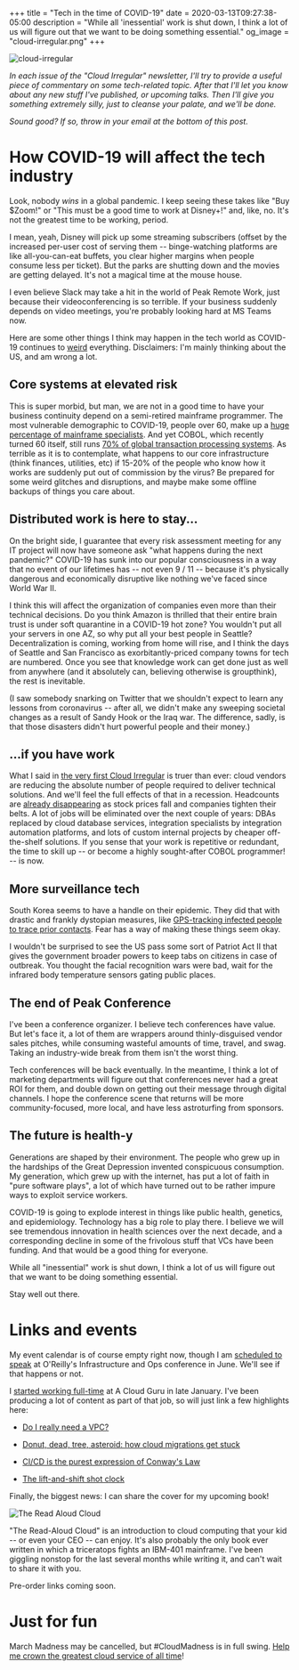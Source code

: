 +++
title = "Tech in the time of COVID-19"
date = 2020-03-13T09:27:38-05:00
description = "While all 'inessential' work is shut down, I think a lot of us will figure out that we want to be doing something essential."
og_image = "cloud-irregular.png"
+++

<img class="alignnone size-full wp-image-2812" src="/images/cloud-irregular.png" alt="cloud-irregular" />

*In each issue of the "Cloud Irregular" newsletter, I'll try to provide a useful piece of commentary on some tech-related topic. After that I'll let you know about any new stuff I've published, or upcoming talks. Then I'll give you something extremely silly, just to cleanse your palate, and we'll be done.* 

*Sound good? If so, throw in your email at the bottom of this post.*

# How COVID-19 will affect the tech industry

Look, nobody *wins* in a global pandemic. I keep seeing these takes like "Buy $Zoom!" or "This must be a good time to work at Disney+!" and, like, no. It's not the greatest time to be working, period.

I mean, yeah, Disney will pick up some streaming subscribers (offset by the increased per-user cost of serving them -- binge-watching platforms are like all-you-can-eat buffets, you clear higher margins when people consume less per ticket). But the parks are shutting down and the movies are getting delayed. It's not a magical time at the mouse house.
 
I even believe Slack may take a hit in the world of Peak Remote Work, just because their videoconferencing is so terrible. If your business suddenly depends on video meetings, you're probably looking hard at MS Teams now.

Here are some other things I think may happen in the tech world as COVID-19 continues to [weird](https://www.ribbonfarm.com/series/weirding-diary/) everything. Disclaimers: I'm mainly thinking about the US, and am wrong a lot.
 
## Core systems at elevated risk
This is super morbid, but man, we are not in a good time to have your business continuity depend on a semi-retired mainframe programmer. The most vulnerable demographic to COVID-19, people over 60, make up a [huge percentage of mainframe specialists](https://www.networkworld.com/article/3161857/as-baby-boomers-retire-the-shortage-of-mainframe-professionals-grows-more-acute.html). And yet COBOL, which recently turned 60 itself, still runs [70% of global transaction processing systems](https://www.zdnet.com/article/cobol-turns-60-why-it-will-outlive-us-all/). As terrible as it is to contemplate, what happens to our core infrastructure (think finances, utilities, etc) if 15-20% of the people who know how it works are suddenly put out of commission by the virus? Be prepared for some weird glitches and disruptions, and maybe make some offline backups of things you care about.
 
## Distributed work is here to stay...
On the bright side, I guarantee that every risk assessment meeting for any IT project will now have someone ask "what happens during the next pandemic?" COVID-19 has sunk into our popular consciousness in a way that no event of our lifetimes has -- not even 9 / 11 -- because it's physically dangerous and economically disruptive like nothing we've faced since World War II. 
 
I think this will affect the organization of companies even more than their technical decisions. Do you think Amazon is thrilled that their entire brain trust is under soft quarantine in a COVID-19 hot zone? You wouldn't put all your servers in one AZ, so why put all your best people in Seattle? Decentralization is coming, working from home will rise, and I think the days of Seattle and San Francisco as exorbitantly-priced company towns for tech are numbered. Once you see that knowledge work can get done just as well from anywhere (and it absolutely can, believing otherwise is groupthink), the rest is inevitable.

(I saw somebody snarking on Twitter that we shouldn't expect to learn any lessons from coronavirus -- after all, we didn't make any sweeping societal changes as a result of Sandy Hook or the Iraq war. The difference, sadly, is that those disasters didn't hurt powerful people and their money.)
 
## ...if you have work
What I said in [the very first Cloud Irregular](https://forrestbrazeal.com/2019/01/16/cloud-irregular-the-creeping-it-apocalypse/) is truer than ever: cloud vendors are reducing the absolute number of people required to deliver technical solutions. And we'll feel the full effects of that in a recession. Headcounts are [already disappearing](https://www.linkedin.com/feed/news/layoffs-start-appearing-4520531/) as stock prices fall and companies tighten their belts. A lot of jobs will be eliminated over the next couple of years: DBAs replaced by cloud database services, integration specialists by integration automation platforms, and lots of custom internal projects by cheaper off-the-shelf solutions. If you sense that your work is repetitive or redundant, the time to skill up -- or become a highly sought-after COBOL programmer! -- is now.
 
## More surveillance tech
South Korea seems to have a handle on their epidemic. They did that with drastic and frankly dystopian measures, like [GPS-tracking infected people to trace prior contacts](https://www.smartcitiesworld.net/news/news/south-korea-to-step-up-online-coronavirus-tracking-5109). Fear has a way of making these things seem okay. 

I wouldn't be surprised to see the US pass some sort of Patriot Act II that gives the government broader powers to keep tabs on citizens in case of outbreak. You thought the facial recognition wars were bad, wait for the infrared body temperature sensors gating public places.
 
## The end of Peak Conference
I've been a conference organizer. I believe tech conferences have value. But let's face it, a lot of them are wrappers around thinly-disguised vendor sales pitches, while consuming wasteful amounts of time, travel, and swag. Taking an industry-wide break from them isn't the worst thing.

Tech conferences will be back eventually. In the meantime, I think a lot of marketing departments will figure out that conferences never had a great ROI for them, and double down on getting out their message through digital channels. I hope the conference scene that returns will be more community-focused, more local, and have less astroturfing from sponsors. 

## The future is health-y
Generations are shaped by their environment. The people who grew up in the hardships of the Great Depression invented conspicuous consumption. My generation, which grew up with the internet, has put a lot of faith in "pure software plays", a lot of which have turned out to be rather impure ways to exploit service workers.

COVID-19 is going to explode interest in things like public health, genetics, and epidemiology. Technology has a big role to play there. I believe we will see tremendous innovation in health sciences over the next decade, and a corresponding decline in some of the frivolous stuff that VCs have been funding. And that would be a good thing for everyone.

While all "inessential" work is shut down, I think a lot of us will figure out that we want to be doing something essential.
 
Stay well out there.

# Links and events

My event calendar is of course empty right now, though I am [scheduled to speak](https://conferences.oreilly.com/infrastructure-ops/io-ca/public/schedule/speaker/381153) at O'Reilly's Infrastructure and Ops conference in June. We'll see if that happens or not.

I [started working full-time](https://twitter.com/forrestbrazeal/status/1219630895281451009) at A Cloud Guru in late January. I've been producing a lot of content as part of that job, so will just link a few highlights here:

- [Do I really need a VPC?](https://info.acloud.guru/resources/do-i-really-need-a-vpc)

- [Donut, dead, tree, asteroid: how cloud migrations get stuck](https://info.acloud.guru/resources/why-cloud-migrations-get-stuck)

- [CI/CD is the purest expression of Conway's Law](https://info.acloud.guru/resources/brazeal-how-your-org-predicts-your-ci/cd-pipeline)

- [The lift-and-shift shot clock](https://info.acloud.guru/resources/the-lift-and-shift-shot-clock-cloud-migration)

Finally, the biggest news: I can share the cover for my upcoming book!

<img class="alignnone size-full wp-image-2812" src="/images/rac-cover.png" alt="The Read Aloud Cloud" />

"The Read-Aloud Cloud" is an introduction to cloud computing that your kid -- or even your CEO -- can enjoy. It's also probably the only book ever written in which a triceratops fights an IBM-401 mainframe. I've been giggling nonstop for the last several months while writing it, and can't wait to share it with you. 

Pre-order links coming soon.

# Just for fun

March Madness may be cancelled, but #CloudMadness is in full swing. [Help me crown the greatest cloud service of all time](https://info.acloud.guru/resources/cloudmadness-bracket-preview-aws-azure-gcp)!
 
 
 
